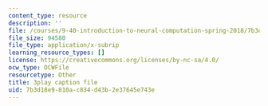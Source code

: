 ```yaml
---
content_type: resource
description: ''
file: /courses/9-40-introduction-to-neural-computation-spring-2018/7b3d18e9810ac834d43b2e37645e743e_Hf1Ma9YkOMY.srt
file_size: 94580
file_type: application/x-subrip
learning_resource_types: []
license: https://creativecommons.org/licenses/by-nc-sa/4.0/
ocw_type: OCWFile
resourcetype: Other
title: 3play caption file
uid: 7b3d18e9-810a-c834-d43b-2e37645e743e
---
```

